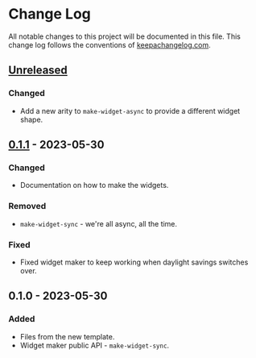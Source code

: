 # Change Log
All notable changes to this project will be documented in this file. This change log follows the conventions of [keepachangelog.com](http://keepachangelog.com/).

## [Unreleased]
### Changed
- Add a new arity to `make-widget-async` to provide a different widget shape.

## [0.1.1] - 2023-05-30
### Changed
- Documentation on how to make the widgets.

### Removed
- `make-widget-sync` - we're all async, all the time.

### Fixed
- Fixed widget maker to keep working when daylight savings switches over.

## 0.1.0 - 2023-05-30
### Added
- Files from the new template.
- Widget maker public API - `make-widget-sync`.

[Unreleased]: https://sourcehost.site/your-name/interprete/compare/0.1.1...HEAD
[0.1.1]: https://sourcehost.site/your-name/interprete/compare/0.1.0...0.1.1
